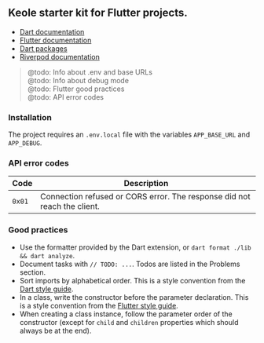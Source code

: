 ## Keole starter kit for Flutter projects.

- [Dart documentation](https://dart.dev/guides)
- [Flutter documentation](https://docs.flutter.dev)
- [Dart packages](https://pub.dev)
- [Riverpod documentation](https://riverpod.dev/docs/getting_started)

> @todo: Info about .env and base URLs  
> @todo: Info about debug mode  
> @todo: Flutter good practices  
> @todo: API error codes

### Installation

The project requires an `.env.local` file with the variables `APP_BASE_URL` and `APP_DEBUG`.

### API error codes

| Code | Description |
| --- | --- |
| `0x01` | Connection refused or CORS error. The response did not reach the client. |

### Good practices

- Use the formatter provided by the Dart extension, or `dart format ./lib && dart analyze`.
- Document tasks with `// TODO: ...`. Todos are listed in the Problems section.
- Sort imports by alphabetical order. This is a style convention from the [Dart style guide](https://dart.dev/guides/language/effective-dart/style#do-sort-sections-alphabetically).
- In a class, write the constructor before the parameter declaration. This is a style convention from the [Flutter style guide](https://github.com/flutter/flutter/wiki/Style-guide-for-Flutter-repo#constructors-come-first-in-a-class).
- When creating a class instance, follow the parameter order of the constructor (except for `child` and `children` properties which should always be at the end).